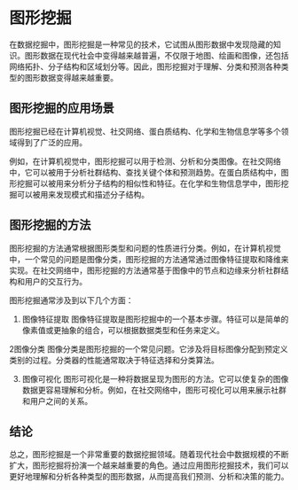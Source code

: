 # 图形挖掘
在数据挖掘中，图形挖掘是一种常见的技术，它试图从图形数据中发现隐藏的知识。图形数据在现代社会中变得越来越普遍，不仅限于地图、绘画和图像，还包括网络拓扑、分子结构和区域划分等。因此，图形挖掘对于理解、分类和预测各种类型的图形数据变得越来越重要。

## 图形挖掘的应用场景
图形挖掘已经在计算机视觉、社交网络、蛋白质结构、化学和生物信息学等多个领域得到了广泛的应用。

例如，在计算机视觉中，图形挖掘可以用于检测、分析和分类图像。在社交网络中，它可以被用于分析社群结构、查找关键个体和预测趋势。在蛋白质结构中，图形挖掘可以被用来分析分子结构的相似性和特征。在化学和生物信息学中，图形挖掘可以被用来发现模式和描述分子结构。

## 图形挖掘的方法
图形挖掘的方法通常根据图形类型和问题的性质进行分类。例如，在计算机视觉中，一个常见的问题是图像分类，图形挖掘的方法通常通过图像特征提取和降维来实现。在社交网络中，图形挖掘的方法通常基于图像中的节点和边缘来分析社群结构和用户的交互行为。

图形挖掘通常涉及到以下几个方面：

1. 图像特征提取
图像特征提取是图形挖掘中的一个基本步骤。特征可以是简单的像素值或更抽象的组合，可以根据数据类型和任务来定义。

2图像分类
图像分类是图形挖掘的一个常见问题。它涉及将目标图像分配到预定义类别的过程。分类器的性能通常取决于特征选择和分类算法。

3. 图像可视化
图形可视化是一种将数据呈现为图形的方法。它可以使复杂的图像数据更容易理解和分析。例如，在社交网络中，图形可视化可以用来展示社群和用户之间的关系。

## 结论
总之，图形挖掘是一个非常重要的数据挖掘领域。随着现代社会中数据规模的不断扩大，图形挖掘将扮演一个越来越重要的角色。通过应用图形挖掘技术，我们可以更好地理解和分析各种类型的图形数据，从而提高我们预测、分析和决策的能力。